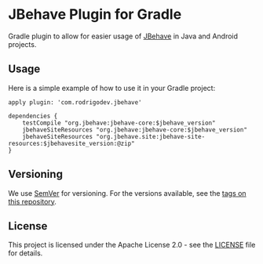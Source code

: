 # JBehave Plugin for Gradle

Gradle plugin to allow for easier usage of [JBehave](http://jbehave.org) in Java and Android projects.

## Usage

Here is a simple example of how to use it in your Gradle project:

```
apply plugin: 'com.rodrigodev.jbehave'

dependencies {
    testCompile "org.jbehave:jbehave-core:$jbehave_version"
    jbehaveSiteResources "org.jbehave:jbehave-core:$jbehave_version"
    jbehaveSiteResources "org.jbehave.site:jbehave-site-resources:$jbehavesite_version:@zip"
}
```

## Versioning

We use [SemVer](http://semver.org/) for versioning. For the versions available, see the [tags on this repository](https://github.com/RodrigoQuesadaDev/jbehave-gradle-plugin/tags). 

## License

This project is licensed under the Apache License 2.0 - see the [LICENSE](LICENSE) file for details.

